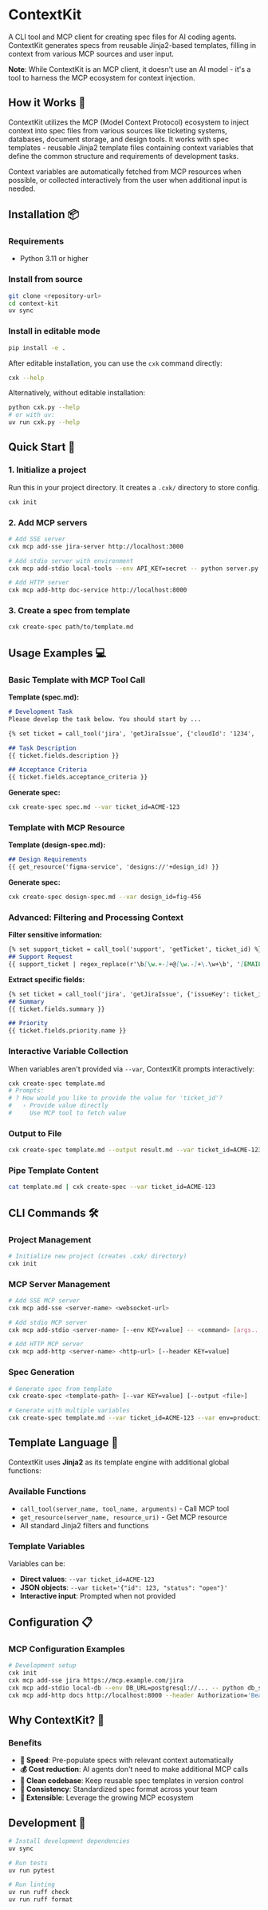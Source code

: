 # ContextKit

A CLI tool and MCP client for creating spec files for AI coding agents. ContextKit generates specs from reusable Jinja2-based templates, filling in context from various MCP sources and user input.

**Note**: While ContextKit is an MCP client, it doesn't use an AI model - it's a tool to harness the MCP ecosystem for context injection.

## How it Works 🚀

ContextKit utilizes the MCP (Model Context Protocol) ecosystem to inject context into spec files from various sources like ticketing systems, databases, document storage, and design tools. It works with spec templates - reusable Jinja2 template files containing context variables that define the common structure and requirements of development tasks.

Context variables are automatically fetched from MCP resources when possible, or collected interactively from the user when additional input is needed.

## Installation 📦

### Requirements
- Python 3.11 or higher

### Install from source

```bash
git clone <repository-url>
cd context-kit
uv sync
```

### Install in editable mode

```bash
pip install -e .
```

After editable installation, you can use the `cxk` command directly:
```bash
cxk --help
```

Alternatively, without editable installation:
```bash
python cxk.py --help
# or with uv:
uv run cxk.py --help
```

## Quick Start 🏃

### 1. Initialize a project
Run this in your project directory. It creates a `.cxk/` directory to store config.
```bash
cxk init
```

### 2. Add MCP servers
```bash
# Add SSE server
cxk mcp add-sse jira-server http://localhost:3000

# Add stdio server with environment
cxk mcp add-stdio local-tools --env API_KEY=secret -- python server.py

# Add HTTP server
cxk mcp add-http doc-service http://localhost:8000
```

### 3. Create a spec from template
```bash
cxk create-spec path/to/template.md
```

## Usage Examples 💻

### Basic Template with MCP Tool Call

**Template (spec.md):**
```markdown
# Development Task
Please develop the task below. You should start by ...

{% set ticket = call_tool('jira', 'getJiraIssue', {'cloudId': '1234', 'issueKey': ticket_id}) %}

## Task Description
{{ ticket.fields.description }}

## Acceptance Criteria
{{ ticket.fields.acceptance_criteria }}
```

**Generate spec:**
```bash
cxk create-spec spec.md --var ticket_id=ACME-123
```

### Template with MCP Resource

**Template (design-spec.md):**
```markdown
## Design Requirements
{{ get_resource('figma-service', 'designs://'+design_id) }}
```

**Generate spec:**
```bash
cxk create-spec design-spec.md --var design_id=fig-456
```

### Advanced: Filtering and Processing Context

**Filter sensitive information:**
```markdown
{% set support_ticket = call_tool('support', 'getTicket', ticket_id) %}
## Support Request
{{ support_ticket | regex_replace(r'\b[\w.+-]+@[\w.-]+\.\w+\b', '[EMAIL_REDACTED]') }}
```

**Extract specific fields:**
```markdown
{% set ticket = call_tool('jira', 'getJiraIssue', {'issueKey': ticket_id}) %}
## Summary
{{ ticket.fields.summary }}

## Priority
{{ ticket.fields.priority.name }}
```

### Interactive Variable Collection

When variables aren't provided via `--var`, ContextKit prompts interactively:

```bash
cxk create-spec template.md
# Prompts:
# ? How would you like to provide the value for 'ticket_id'?
#   › Provide value directly
#     Use MCP tool to fetch value
```

### Output to File

```bash
cxk create-spec template.md --output result.md --var ticket_id=ACME-123
```

### Pipe Template Content

```bash
cat template.md | cxk create-spec --var ticket_id=ACME-123
```

## CLI Commands 🛠️

### Project Management

```bash
# Initialize new project (creates .cxk/ directory)
cxk init
```

### MCP Server Management

```bash
# Add SSE MCP server
cxk mcp add-sse <server-name> <websocket-url>

# Add stdio MCP server
cxk mcp add-stdio <server-name> [--env KEY=value] -- <command> [args...]

# Add HTTP MCP server  
cxk mcp add-http <server-name> <http-url> [--header KEY=value]
```

### Spec Generation

```bash
# Generate spec from template
cxk create-spec <template-path> [--var KEY=value] [--output <file>]

# Generate with multiple variables
cxk create-spec template.md --var ticket_id=ACME-123 --var env=production
```

## Template Language 📝

ContextKit uses **Jinja2** as its template engine with additional global functions:

### Available Functions

- `call_tool(server_name, tool_name, arguments)` - Call MCP tool
- `get_resource(server_name, resource_uri)` - Get MCP resource
- All standard Jinja2 filters and functions

### Template Variables

Variables can be:
- **Direct values**: `--var ticket_id=ACME-123`
- **JSON objects**: `--var ticket='{"id": 123, "status": "open"}'`
- **Interactive input**: Prompted when not provided

## Configuration 📋


### MCP Configuration Examples

```bash
# Development setup
cxk init
cxk mcp add-sse jira https://mcp.example.com/jira
cxk mcp add-stdio local-db --env DB_URL=postgresql://... -- python db_server.py
cxk mcp add-http docs http://localhost:8000 --header Authorization='Bearer token'
```

## Why ContextKit? 🤔

### Benefits
- **🚀 Speed**: Pre-populate specs with relevant context automatically
- **💰 Cost reduction**: AI agents don't need to make additional MCP calls
- **🧹 Clean codebase**: Keep reusable spec templates in version control
- **🔄 Consistency**: Standardized spec format across your team
- **🔌 Extensible**: Leverage the growing MCP ecosystem


## Development 🔨

```bash
# Install development dependencies
uv sync

# Run tests
uv run pytest

# Run linting
uv run ruff check
uv run ruff format
```
